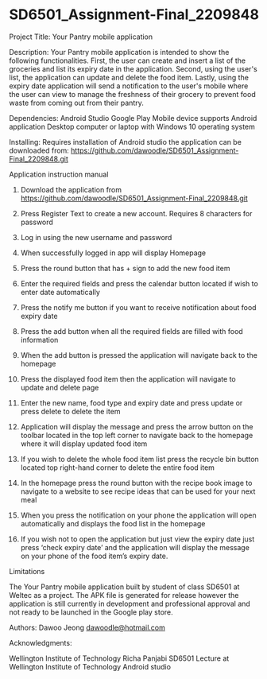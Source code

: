 # SD6501_Assignment-Final_2209848

Project Title:
Your Pantry mobile application

Description:
Your Pantry mobile application is intended to show the following functionalities. 
First, the user can create and insert a list of the groceries and list its expiry date in the application. 
Second, using the user's list, the application can update and delete the food item. 
Lastly, using the expiry date application will send a notification to the user's mobile where the user can view
to manage the freshness of their grocery to prevent food waste from coming out from their pantry. 

Dependencies:
Android Studio
Google Play
Mobile device supports Android application
Desktop computer or laptop with Windows 10 operating system

Installing:
Requires installation of Android studio 
the application can be downloaded from:
https://github.com/dawoodle/SD6501_Assignment-Final_2209848.git

Application instruction manual
1. Download the application from https://github.com/dawoodle/SD6501_Assignment-Final_2209848.git

2. Press Register Text to create a new account. Requires 8 characters for password

3. Log in using the new username and password

4. When successfully logged in app will display Homepage 

5. Press the round button that has + sign to add the new food item

6. Enter the required fields and press the calendar button located if wish to enter date automatically

7. Press the notify me button if you want to receive notification about food expiry date 

8. Press the add button when all the required fields are filled with food information

9. When the add button is pressed the application will navigate back to the homepage

10. Press the displayed food item then the application will navigate to update and delete page

11. Enter the new name, food type and expiry date and press update or press delete to delete the item

12. Application will display the message and press the arrow button on the toolbar located in the top 
left corner to navigate back to the homepage where it will display updated food item

14. If you wish to delete the whole food item list press the recycle bin button located top right-hand corner to delete the entire food item

15. In the homepage press the round button with the recipe book image to navigate to a website to see recipe ideas that can be used for your next meal 

16. When you press the notification on your phone the application will open automatically and displays the food list in the homepage

17. If you wish not to open the application but just view the expiry date just press ‘check expiry date’ and the application 
will display the message on your phone of the food item’s expiry date. 

Limitations

The Your Pantry mobile application built by student of class SD6501 at Weltec as a project. 
The APK file is generated for release however the application is still currently in development 
and professional approval and not ready to be launched in the Google play store.

Authors:
Dawoo Jeong 
dawoodle@hotmail.com

Acknowledgments:

Wellington Institute of Technology
Richa Panjabi SD6501 Lecture at Wellington Institute of Technology
Android studio
